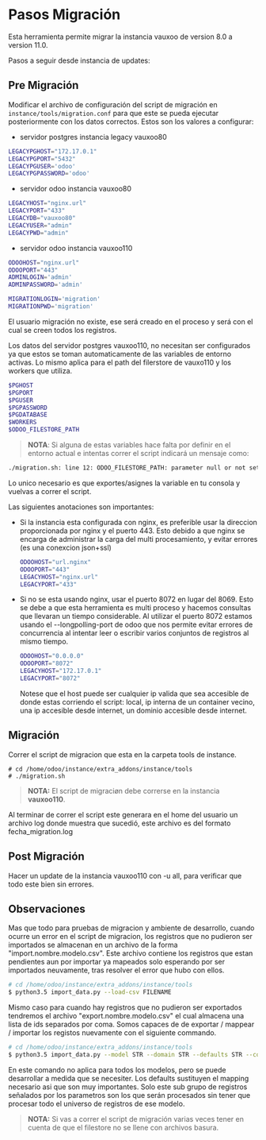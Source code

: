 Pasos Migración
===============

Esta herramienta permite migrar la instancia vauxoo de version 8.0 a version
11.0.

Pasos a seguir desde instancia de updates:

Pre Migración
-------------

Modificar el archivo de configuración del script de migración en
`instance/tools/migration.conf` para que este se pueda ejecutar posteriormente
con los datos correctos. Estos son los valores a configurar:

- servidor postgres instancia legacy vauxoo80

 ```bash
 LEGACYPGHOST="172.17.0.1"
 LEGACYPGPORT="5432"
 LEGACYPGUSER='odoo'
 LEGACYPGPASSWORD='odoo'
 ```

- servidor odoo instancia vauxoo80

 ```bash
 LEGACYHOST="nginx.url"
 LEGACYPORT="433"
 LEGACYDB="vauxoo80"
 LEGACYUSER="admin"
 LEGACYPWD="admin"
 ```

- servidor odoo instancia vauxoo110

 ```bash
 ODOOHOST="nginx.url"
 ODOOPORT="443"
 ADMINLOGIN='admin'
 ADMINPASSWORD='admin'

 MIGRATIONLOGIN='migration'
 MIGRATIONPWD='migration'
 ```

 El usuario migración no existe, ese será creado en el proceso y será con el
 cual se creen todos los registros.

Los datos del servidor postgres vauxoo110, no necesitan ser configurados ya
que estos se toman automaticamente de las variables de entorno activas. Lo
mismo aplica para el path del filerstore de vauxo110 y los workers que utiliza.

```bash
$PGHOST
$PGPORT
$PGUSER
$PGPASSWORD
$PGDATABASE
$WORKERS
$ODOO_FILESTORE_PATH
```

> **NOTA**: Si alguna de estas variables hace falta por definir en el entorno
> actual e intentas correr el script indicará un mensaje como:
>
```bash
./migration.sh: line 12: ODOO_FILESTORE_PATH: parameter null or not set
```
>
Lo unico necesario es que exportes/asignes la variable en tu consola y vuelvas
a correr el script.

Las siguientes anotaciones son importantes:

- Si la instancia esta configurada con nginx, es preferible usar la direccion
  proporcionada por nginx y el puerto 443. Esto debido a que nginx se encarga
  de administrar la carga del multi procesamiento, y evitar errores (es una
  conexcion json+ssl)

  ```bash
  ODOOHOST="url.nginx"
  ODOOPORT="443"
  LEGACYHOST="nginx.url"
  LEGACYPORT="433"
  ```

- Si no se esta usando nginx, usar el puerto 8072 en lugar del 8069.
  Esto se debe a que esta herramienta es multi proceso y hacemos consultas que
  llevaran un tiempo considerable. Al utilizar el puerto 8072 estamos usando el
  --longpolling-port de odoo que nos permite evitar errores de concurrencia al
  intentar leer o escribir varios conjuntos de registros al mismo tiempo.

  ```bash
  ODOOHOST="0.0.0.0"
  ODOOPORT="8072"
  LEGACYHOST="172.17.0.1"
  LEGACYPORT="8072"
  ```

  Notese que el host puede ser cualquier ip valida que sea accesible de donde
  estas corriendo el script: local, ip interna de un container vecino, una ip
  accesible desde internet, un dominio accesible desde internet.

Migración
---------

Correr el script de migracion que esta en la carpeta tools de instance.

```console
# cd /home/odoo/instance/extra_addons/instance/tools
# ./migration.sh
```

> **NOTA:** El script de migraciøn debe correrse en la instancia **vauxoo110**.

Al terminar de correr el script este generara en el home del usuario un archivo
log donde muestra que sucedió, este archivo es del formato fecha_migration.log

Post Migración
--------------

Hacer un update de la instancia vauxoo110 con -u all, para verificar que todo
este bien sin errores.

Observaciones
-------------

Mas que todo para pruebas de migracion y ambiente de desarrollo, cuando ocurre
un error en el script de migracion, los registros que no pudieron ser
importados se almacenan en un archivo de la forma "import.nombre.modelo.csv".
Este archivo contiene los registros que estan pendientes aun por importar ya
mapeados solo esperando por ser importados neuvamente, tras resolver el error
que hubo con ellos.

```bash
# cd /home/odoo/instance/extra_addons/instance/tools
$ python3.5 import_data.py --load-csv FILENAME
```

Mismo caso para cuando hay registros que no pudieron ser exportados tendremos
el archivo "export.nombre.modelo.csv" el cual almacena una lista de ids
separados por coma. Somos capaces de de exportar / mappear / importar los
registos nuevamente con el siguiente commando.

```bash
# cd /home/odoo/instance/extra_addons/instance/tools
$ python3.5 import_data.py --model STR --domain STR --defaults STR --context STR
```

En este comando no aplica para todos los modelos, pero se puede desarrollar a
medida que se necesiter. Los defaults sustituyen el mapping necesario asi que
son muy importantes. Solo este sub grupo de registros señalados por los parametros
son los que serán procesados sin tener que procesar todo el universo de
registros de ese modelo.

> **NOTA:** Si vas a correr el script de migración varias veces tener en cuenta de
que el filestore no se llene con archivos basura.
